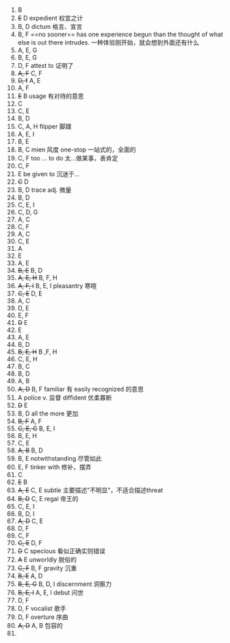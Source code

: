 1. B
2. ~~E~~ D
   expedient 权宜之计
3. B, D
   dictum 格言、宣言
4. B, F
   ==no sooner== has one experience begun than the thought of what else is out there intrudes.
   一种体验刚开始，就会想到外面还有什么
5. A, E, G
6. B, E, G
7. D, F
   attest to 证明了
8. ~~A, F~~ C, F
9. ~~D, f~~ A, E
10. A, F
11. ~~E~~ B
    usage 有对待的意思
12. C
13. C, E
14. B, D
15. C, A, H
    flipper 脚蹼
16. A, E, I
17. B, E
18. B, C
    mien 风度
    one-stop 一站式的，全面的
19. C, F
    too ... to do 太...做某事，表肯定
20. C, F
21. E
    be given to 沉迷于...
22. ~~C~~ D
23. B, D
    trace adj. 微量
24. B, D
25. C, E, I
26. C, D, G
27. A, C
28. C, F
29. A, C
30. C, E
31. A
32. E
33. A, E
34. ~~B, E~~ B, D
35. ~~A, E, H~~ B, F, H
36. ~~A, F, I~~ B, E, I
    pleasantry 寒暄
37. ~~C, E~~ D, E
38. A, C
39. D, E
40. E, F
41. ~~D~~ E
42. E
43. A, E
44. B, D
45. ~~B, E, H~~ B ,F, H
46. C, E, H
47. B, C
48. B, D
49. A, B
50. ~~A, D~~ B, F
    familiar 有 easily recognized 的意思
51. A
    police v. 监督
    diffident 优柔寡断
52. ~~D~~ E
53. B, D
    all the more 更加
54. ~~B, F~~ A, F
55. ~~C, E, G~~ B, E, I
56. B, E, H
57. C, E
58. ~~A, B~~ B, D
59. B, E
    notwithstanding 尽管如此
60. E, F
    tinker with 修补，摆弄
61. C
62. ~~E~~ B
63. ~~A, E~~ C, E
    subtle 主要描述"不明显"，不适合描述threat
64. ~~B, D~~ C, E
    regal 帝王的
65. C, E, I
66. B, D, I
67. ~~A, D~~ C, E
68. D, F
69. C, F
70. ~~C, E~~ D, F
71. ~~D~~ C
    specious 看似正确实则错误
72. ~~A~~ E
    unworldly 脱俗的
73. ~~C, F~~ B, F
    gravity 沉重
74. ~~B, E~~ A, D
75. ~~B, E, G~~ B, D, I
    discernment 洞察力
76. ~~B, E, I~~ A, E, I
    debut 问世
77. D, F
78. D, F
    vocalist 歌手
79. D, F
    overture 序曲
80. ~~A, D~~ A, B
    包容的
81. 